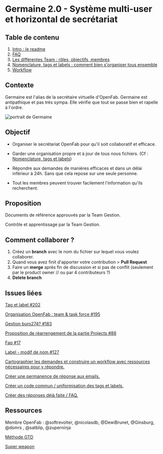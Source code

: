 # Germaine 2.0 - Système multi-user et horizontal de secrétariat

## Table de contenu


1. [Intro : le readme](/OpenFab/Germaine/README.md)
1. [FAQ](/OpenFab/Germaine/faq.md)
1. [Les différentes Team : rôles, objectifs, membres](/OpenFab/Germaine/team.md)
1. [Nomenclature, tags et labels : comment bien s'organiser tous ensemble](/OpenFab/Germaine/nomenclature.md)
1. [Workflow](/OpenFab/Germaine/workflow.md)


## Contexte

Germaine est l'alias de la secrétaire virtuelle d'OpenFab. Germaine est antipathique et pas très sympa. Elle vérifie que tout se passe bien et rapelle à l'ordre.


![portrait de Germaine](https://user-images.githubusercontent.com/25099826/39044098-793d6030-448f-11e8-817c-fb00ceb6d59d.png)


## Objectif

- Organiser le secrétariat OpenFab pour qu'il soit collaboratif et efficace.

- Garder une organisation propre et à jour de tous nous fichiers. (Cf : [Nomenclature, tags et labels](/OpenFab/Germaine/nomenclature.md))

- Répondre aux demandes de manières efficaces et dans un délai inférieur à 24h. Sans que cela repose sur une seule personne.

- Tout les membres peuvent trouver facilement l'information qu'ils recherchent.


## Proposition

Documents de référence approuvés par la Team Gestion.

Contrôle et apprentissage par la Team Gestion.


## Comment collaborer ?

1. Créez un **branch** avec le nom du fichier sur lequel vous voulez collaborer.
1. Quand vous avez finit d'apporter votre contribution > **Pull Request**
1. Faire un **merge** après fin de discussion et si pas de conflit (seulement par le product owner // ou par 4 contributeurs ?)
1. **Delete branch**



## Issues liées

[Tag et label #202](https://github.com/openfab-lab/openfab/issues/202)

[Organisation OpenFab : team & task force #195](https://github.com/openfab-lab/openfab/issues/195)

[Gestion buro274? #183](https://github.com/openfab-lab/openfab/issues/183)

[Proposition de réarrengement de la partie Projects #88](https://github.com/openfab-lab/openfab/issues/88)

[Faq #17](https://github.com/openfab-lab/openfab/issues/17)

[Label - modif de nom #127](https://github.com/openfab-lab/openfab/issues/127)

[Cartographier les demandes et construire un workflow avec ressources nécessaires pour y répondre.](https://github.com/zuperninja/blog/issues/16#issuecomment-383039283)

[Créer une permanence de réponse aux emails.](https://github.com/zuperninja/blog/issues/16#issuecomment-383042417)

[Créer un code commun / uniformisation des tags et labels.](https://github.com/zuperninja/blog/issues/16#issuecomment-383043871)

[Créer des réponses déjà faite / FAQ.](https://github.com/zuperninja/blog/issues/16#issuecomment-383044098)


## Ressources

Membre OpenFab : @softrevolter, @nicolasdb, @DewiBrunet, @Ginsburg, @dsmrs , @satblip, @zuperninja

[Méthode GTD](https://fr.wikipedia.org/wiki/Getting_Things_Done)

[Super weapon](http://thesecretweapon.org/)
